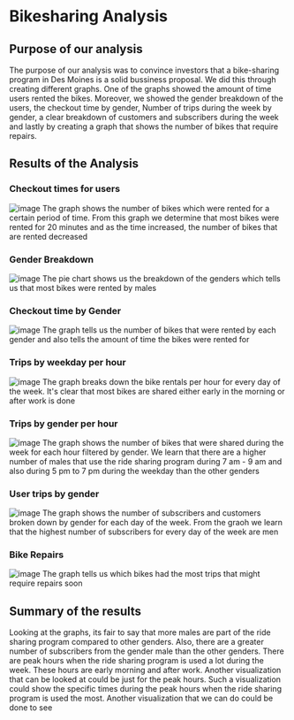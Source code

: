 # Bikesharing Analysis
## Purpose of our analysis
The purpose of our analysis was to convince investors that a bike-sharing program in Des Moines is a solid bussiness proposal. We did this through creating different graphs. One of the graphs showed the amount of time users rented the bikes. Moreover, we showed the gender breakdown of the users, the checkout time by gender, Number of trips during the week by gender, a clear breakdown of customers and subscribers during the week and lastly by creating a graph that shows the number of bikes that require repairs.
## Results of the Analysis
### Checkout times for users
![image](https://user-images.githubusercontent.com/76402559/113626217-de2c3300-962f-11eb-8f3d-9fc3012c7b1f.png)
The graph shows the number of bikes which were rented for a certain period of time. From this graph we determine that most bikes were rented for 20 minutes and as the time increased, the number of bikes that are rented decreased
### Gender Breakdown
![image](https://user-images.githubusercontent.com/76402559/113626265-eedca900-962f-11eb-9fc2-f92d4847fcc9.png)
The pie chart shows us the breakdown of the genders which tells us that most bikes were rented by males
### Checkout time by Gender
![image](https://user-images.githubusercontent.com/76402559/113626313-00be4c00-9630-11eb-97a6-0daefc3cf8b3.png)
The graph tells us the number of bikes that were rented by each gender and also tells the amount of time the bikes were rented for
### Trips by weekday per hour
![image](https://user-images.githubusercontent.com/76402559/113626353-0e73d180-9630-11eb-95f8-8ddb525f846a.png)
The graph breaks down the bike rentals per hour for every day of the week. It's clear that most bikes are shared either early in the morning or after work is done
### Trips by gender per hour
![image](https://user-images.githubusercontent.com/76402559/113626417-277c8280-9630-11eb-9da5-e697e5bfe792.png)
The graph shows the number of bikes that were shared during the week for each hour filtered by gender. We learn that there are a higher number of males that use the ride sharing program during 7 am - 9 am and also during 5 pm to 7 pm during the weekday than the other genders
### User trips by gender
![image](https://user-images.githubusercontent.com/76402559/113626461-3400db00-9630-11eb-83d3-e8210d488c90.png)
The graph shows the number of subscribers and customers broken down by gender for each day of the week. From the graoh we learn that the highest number of subscribers for every day of the week are men
### Bike Repairs
![image](https://user-images.githubusercontent.com/76402559/113626506-41b66080-9630-11eb-8a4a-eca704da0b09.png)
The graph tells us which bikes had the most trips that might require repairs soon

## Summary of the results
Looking at the graphs, its fair to say that more males are part of the ride sharing program compared to other genders. Also, there are a greater number of subscribers from the gender male than the other genders. There are peak hours when the ride sharing program is used a lot during the week. These hours are early morning and after work. Another visualization that can be looked at could be just for the peak hours. Such a visualization could show the specific times during the peak hours when the ride sharing program is used the most. Another visualization that we can do could be done to see 

